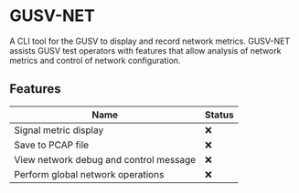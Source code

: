 # GUSV-NET

A CLI tool for the GUSV to display and record network metrics. GUSV-NET assists GUSV test operators with features that allow analysis of network metrics and control of network configuration.


## Features

| Name | Status |
| -- | -- |
| Signal metric display | ❌ |
|  Save to PCAP file | ❌ |
| View network debug and control message | ❌ |
| Perform global network operations | ❌ |

